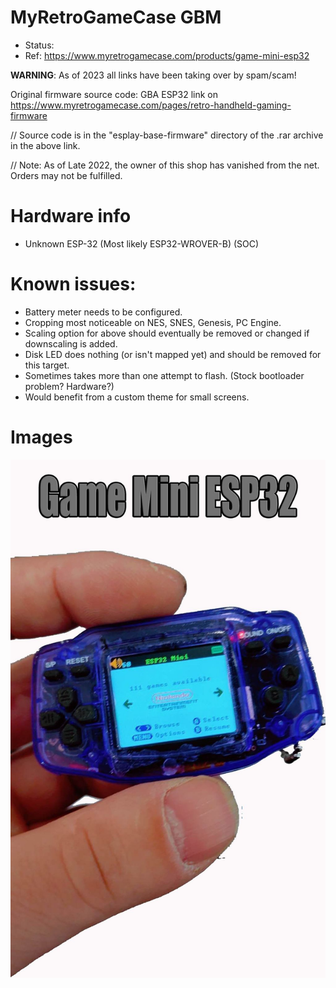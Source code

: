 # MyRetroGameCase GBM
- Status:
- Ref: https://www.myretrogamecase.com/products/game-mini-esp32

**WARNING**: As of 2023 all links have been taking over by spam/scam!

Original firmware source code: GBA ESP32 link on https://www.myretrogamecase.com/pages/retro-handheld-gaming-firmware

// Source code is in the "esplay-base-firmware" directory of the .rar archive in the above link.

// Note: As of Late 2022, the owner of this shop has vanished from the net. Orders may not be fulfilled.

# Hardware info
- Unknown ESP-32 (Most likely ESP32-WROVER-B) (SOC)

# Known issues:
- Battery meter needs to be configured.
- Cropping most noticeable on NES, SNES, Genesis, PC Engine.
- Scaling option for above should eventually be removed or changed if downscaling is added.
- Disk LED does nothing (or isn't mapped yet) and should be removed for this target.
- Sometimes takes more than one attempt to flash. (Stock bootloader problem? Hardware?)
- Would benefit from a custom theme for small screens.

# Images
![device.jpg](device.jpg)
